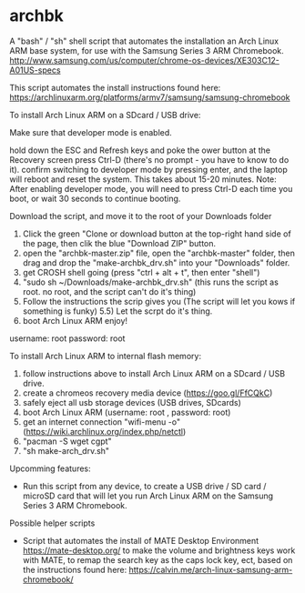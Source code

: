 # archbk

A "bash" / "sh" shell script that automates the installation an Arch Linux ARM base system, for use with the Samsung Series 3 ARM Chromebook. http://www.samsung.com/us/computer/chrome-os-devices/XE303C12-A01US-specs

This script automates the install instructions found here: https://archlinuxarm.org/platforms/armv7/samsung/samsung-chromebook


   
To install Arch Linux ARM on a SDcard / USB drive:

Make sure that developer mode is enabled.

  hold down the ESC and Refresh keys and poke the ower button
  at the Recovery screen press Ctrl-D (there's no prompt - you have to know to do it).
  confirm switching to developer mode by pressing enter, and the laptop will reboot and reset the system. This takes about 15-20 minutes.
  Note: After enabling developer mode, you will need to press Ctrl-D each time you boot, or wait 30 seconds to continue booting.
    
Download the script, and move it to the root of your Downloads folder

  1) Click the green "Clone or download button at the top-right hand side of the page, then clik the blue "Download ZIP" button.
  2) open the "archbk-master.zip" file, open the "archbk-master" folder, then drag and drop the "make-archbk_drv.sh" into your "Downloads" folder.
  3) get CROSH shell going (press "ctrl + alt + t", then enter "shell")
  4) "sudo sh ~/Downloads/make-archbk_drv.sh" (this runs the script as root. no root, and the script can't do it's thing)
  5) Follow the instructions the scrip gives you (The script will let you kows if something is funky)
  5.5) Let the scrpt do it's thing.
  6) boot Arch Linux ARM enjoy!
  
  username: root
  password: root
  
To install Arch Linux ARM to internal flash memory:

  1) follow instructions above to install Arch Linux ARM on a SDcard / USB drive.
  2) create a chromeos recovery media device (https://goo.gl/FfCQkC)
  3) safely eject all usb storage devices (USB drives, SDcards)
  4) boot Arch Linux ARM (username: root , password: root)
  5) get an internet connection "wifi-menu -o" (https://wiki.archlinux.org/index.php/netctl)
  6) "pacman -S wget cgpt"
  7) "sh make-arch_drv.sh"

Upcomming features:
  
  * Run this script from any device, to create a USB drive / SD card / microSD card that will let you run Arch Linux ARM on the Samsung Series 3 ARM Chromebook.
  
Possible helper scripts

  * Script that automates the install of MATE Desktop Environment https://mate-desktop.org/ to make the volume and brightness keys work with MATE, to remap the search key as the caps lock key, ect, based on the instructions found here: https://calvin.me/arch-linux-samsung-arm-chromebook/
